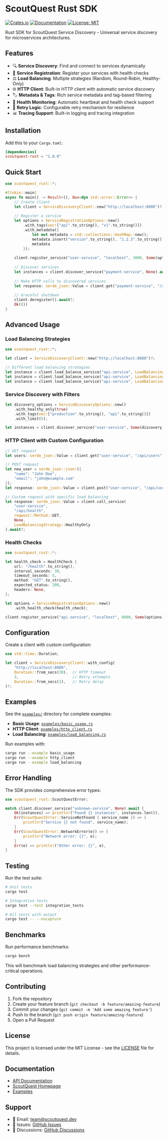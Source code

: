 # ScoutQuest Rust SDK

[![Crates.io](https://img.shields.io/crates/v/scoutquest-rust.svg)](https://crates.io/crates/scoutquest-rust)
[![Documentation](https://docs.rs/scoutquest-rust/badge.svg)](https://docs.rs/scoutquest-rust)
[![License: MIT](https://img.shields.io/badge/License-MIT-yellow.svg)](https://opensource.org/licenses/MIT)

Rust SDK for ScoutQuest Service Discovery - Universal service discovery for microservices architectures.

## Features

- 🔍 **Service Discovery**: Find and connect to services dynamically
- 📝 **Service Registration**: Register your services with health checks
- ⚖️ **Load Balancing**: Multiple strategies (Random, Round-Robin, Healthy-Only)
- 🌐 **HTTP Client**: Built-in HTTP client with automatic service discovery
- 🏷️ **Metadata & Tags**: Rich service metadata and tag-based filtering
- 💓 **Health Monitoring**: Automatic heartbeat and health check support
- 🔄 **Retry Logic**: Configurable retry mechanism for resilience
- 📊 **Tracing Support**: Built-in logging and tracing integration

## Installation

Add this to your `Cargo.toml`:

```toml
[dependencies]
scoutquest-rust = "1.0.0"
```

## Quick Start

```rust
use scoutquest_rust::*;

#[tokio::main]
async fn main() -> Result<(), Box<dyn std::error::Error>> {
    // Create client
    let client = ServiceDiscoveryClient::new("http://localhost:8080")?;
    
    // Register a service
    let options = ServiceRegistrationOptions::new()
        .with_tags(vec!["api".to_string(), "v1".to_string()])
        .with_metadata({
            let mut metadata = std::collections::HashMap::new();
            metadata.insert("version".to_string(), "1.2.3".to_string());
            metadata
        });
    
    client.register_service("user-service", "localhost", 3000, Some(options)).await?;
    
    // Discover services
    let instances = client.discover_service("payment-service", None).await?;
    
    // Make HTTP calls to discovered services
    let response: serde_json::Value = client.get("payment-service", "/api/balance").await?;
    
    // Graceful shutdown
    client.deregister().await?;
    Ok(())
}
```

## Advanced Usage

### Load Balancing Strategies

```rust
use scoutquest_rust::*;

let client = ServiceDiscoveryClient::new("http://localhost:8080")?;

// Different load balancing strategies
let instance = client.load_balance_service("api-service", LoadBalancingStrategy::RoundRobin).await?;
let instance = client.load_balance_service("api-service", LoadBalancingStrategy::Random).await?;
let instance = client.load_balance_service("api-service", LoadBalancingStrategy::HealthyOnly).await?;
```

### Service Discovery with Filters

```rust
let discovery_options = ServiceDiscoveryOptions::new()
    .with_healthy_only(true)
    .with_tags(vec!["production".to_string(), "api".to_string()])
    .with_limit(5);

let instances = client.discover_service("user-service", Some(discovery_options)).await?;
```

### HTTP Client with Custom Configuration

```rust
// GET request
let users: serde_json::Value = client.get("user-service", "/api/users").await?;

// POST request
let new_user = serde_json::json!({
    "name": "John Doe",
    "email": "john@example.com"
});
let response: serde_json::Value = client.post("user-service", "/api/users", new_user).await?;

// Custom request with specific load balancing
let response: serde_json::Value = client.call_service(
    "user-service",
    "/api/health",
    reqwest::Method::GET,
    None,
    LoadBalancingStrategy::HealthyOnly
).await?;
```

### Health Checks

```rust
use scoutquest_rust::*;

let health_check = HealthCheck {
    url: "/health".to_string(),
    interval_seconds: 30,
    timeout_seconds: 5,
    method: "GET".to_string(),
    expected_status: 200,
    headers: None,
};

let options = ServiceRegistrationOptions::new()
    .with_health_check(health_check);

client.register_service("api-service", "localhost", 8080, Some(options)).await?;
```

## Configuration

Create a client with custom configuration:

```rust
use std::time::Duration;

let client = ServiceDiscoveryClient::with_config(
    "http://localhost:8080",
    Duration::from_secs(30),  // HTTP timeout
    3,                        // Retry attempts
    Duration::from_secs(1),   // Retry delay
)?;
```

## Examples

See the [`examples/`](examples/) directory for complete examples:

- **Basic Usage**: [`examples/basic_usage.rs`](examples/basic_usage.rs)
- **HTTP Client**: [`examples/http_client.rs`](examples/http_client.rs)  
- **Load Balancing**: [`examples/load_balancing.rs`](examples/load_balancing.rs)

Run examples with:
```bash
cargo run --example basic_usage
cargo run --example http_client
cargo run --example load_balancing
```

## Error Handling

The SDK provides comprehensive error types:

```rust
use scoutquest_rust::ScoutQuestError;

match client.discover_service("unknown-service", None).await {
    Ok(instances) => println!("Found {} instances", instances.len()),
    Err(ScoutQuestError::ServiceNotFound { service_name }) => {
        println!("Service {} not found", service_name);
    }
    Err(ScoutQuestError::NetworkError(e)) => {
        println!("Network error: {}", e);
    }
    Err(e) => println!("Other error: {}", e),
}
```

## Testing

Run the test suite:

```bash
# Unit tests
cargo test

# Integration tests  
cargo test --test integration_tests

# All tests with output
cargo test -- --nocapture
```

## Benchmarks

Run performance benchmarks:

```bash
cargo bench
```

This will benchmark load balancing strategies and other performance-critical operations.

## Contributing

1. Fork the repository
2. Create your feature branch (`git checkout -b feature/amazing-feature`)
3. Commit your changes (`git commit -m 'Add some amazing feature'`)
4. Push to the branch (`git push origin feature/amazing-feature`)
5. Open a Pull Request

## License

This project is licensed under the MIT License - see the [LICENSE](../LICENSE) file for details.

## Documentation

- [API Documentation](https://docs.rs/scoutquest-rust)
- [ScoutQuest Homepage](https://scoutquest.dev)
- [Examples](examples/)

## Support

- 📧 Email: team@scoutquest.dev
- 🐛 Issues: [GitHub Issues](https://github.com/scoutquest/scoutquest/issues)
- 💬 Discussions: [GitHub Discussions](https://github.com/scoutquest/scoutquest/discussions)
